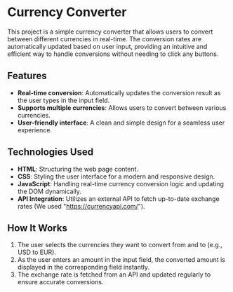 # **Currency Converter**

This project is a simple currency converter that allows users to convert between different currencies in real-time. The conversion rates are automatically updated based on user input, providing an intuitive and efficient way to handle conversions without needing to click any buttons.

## **Features**

- **Real-time conversion**: Automatically updates the conversion result as the user types in the input field.
- **Supports multiple currencies**: Allows users to convert between various currencies.
- **User-friendly interface**: A clean and simple design for a seamless user experience.

## **Technologies Used**

- **HTML**: Structuring the web page content.
- **CSS**: Styling the user interface for a modern and responsive design.
- **JavaScript**: Handling real-time currency conversion logic and updating the DOM dynamically.
- **API Integration**: Utilizes an external API to fetch up-to-date exchange rates (We used "https://currencyapi.com/").

## **How It Works**

1. The user selects the currencies they want to convert from and to (e.g., USD to EUR).
2. As the user enters an amount in the input field, the converted amount is displayed in the corresponding field instantly.
3. The exchange rate is fetched from an API and updated regularly to ensure accurate conversions.
